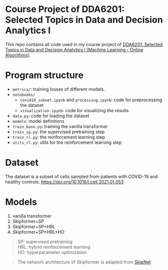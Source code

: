 # Course Project of DDA6201: Selected Topics in Data and Decision Analytics I
This repo contains all code used in my course project of [DDA6201: Selected Topics in Data and Decision Analytics I (Machine Learning - Online Algorithms)](https://www.cuhk.edu.cn/en/course/11386). 

# Program structure
- `metrics/`: training losses of different models.
- `notebooks/`
  - `covid19_subset.ipynb` and `processing.ipynb`: code for preprocessing the dataset
  - `visualization.ipynb`: code for visualizing the results
- `data.py`: code for loading the dataset
- `models`: model definitions
- `train_base.py`: training the vanilla transformer
- `train_sp.py`: the supervised pretraining step
- `train_rl.py`: the reinforcement learning step
- `utils_rl.py`: utils for the reinforcement learning step

# Dataset
The dataset is a subset of cells sampled from patients with COVID-19 and healthy controls: https://doi.org/10.1016/j.cell.2021.01.053

# Models
1. vanilla transformer
2. Skipformer+SP
3. Skipformer+SP+HRL
4. Skipformer+SP+HRL+HO

> SP: supervised pretraining \
> HRL: hybrid reinforcement learning \
> HO: hyperparameter optimization


> The network architecture of Skipformer is adapted from [SkipNet](https://openaccess.thecvf.com/content_ECCV_2018/html/Xin_Wang_SkipNet_Learning_Dynamic_ECCV_2018_paper.html)

